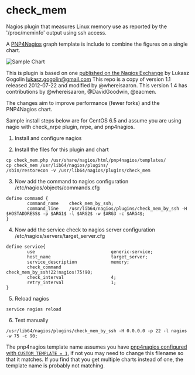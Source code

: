 check_mem
=========

Nagios plugin that measures Linux memory use as reported by the '/proc/meminfo' output using ssh access.

A [PNP4Nagios](https://github.com/lingej/pnp4nagios) graph template is include to combine the figures on a single chart.

![Sample Chart](check_mem_example.png)

This is plugin is based on one [published on the Nagios Exchange](http://exchange.nagios.org/directory/Plugins/System-Metrics/Memory/check_mem-2Esh/details) by Lukasz Gogolin <lukasz.gogolin@gmail.com>
This repo is a copy of version 1.1 released 2012-07-22 and modified by @whereisaaron.
This version 1.4 has contributions by @whereisaaron, @DavidGoodwin, @eacmen.

The changes aim to improve performance (fewer forks) and the PNP4Nagios chart.

Sample install steps below are for CentOS 6.5 and assume you are using nagio with check_nrpe plugin, nrpe, and pnp4nagios.

1) Install and configure nagios

2) Install the files for this plugin and chart
```
cp check_mem.php /usr/share/nagios/html/pnp4nagios/templates/
cp check_mem /usr/lib64/nagios/plugins/
/sbin/restorecon -v /usr/lib64/nagios/plugins/check_mem
```

3) Now add the command to nagios configuration /etc/nagios/objects/commands.cfg
```
define command {
        command_name    check_mem_by_ssh;
        command_line    /usr/lib64/nagios/plugins/check_mem_by_ssh -H $HOSTADDRESS$ -p $ARG1$ -l $ARG2$ -w $ARG3 -c $ARG4$;
}
```

4) Now add the service check to nagios server configuration /etc/nagios/servers/target_server.cfg
```
define service{
        use                             generic-service;
        host_name                       target_server;
        service_description             memory;
        check_command                   check_mem_by_ssh!22!nagios!75!90;
        check_interval                  4;
        retry_interval                  1;
}

```

5) Reload nagios 
```  
service nagios reload
```

6) Test manually
```
/usr/lib64/nagios/plugins/check_mem_by_ssh -H 0.0.0.0 -p 22 -l nagios -w 75 -c 90;
```


The pnp4nagios template name assumes you have 
[pnp4nagios configured with `CUSTOM_TEMPLATE = 1`](http://docs.pnp4nagios.org/pnp-0.6/tpl_custom?s[]=custom),
if not you may need to change this filename so that it matches. If you find that you get multiple 
charts instead of one, the template name is probably not matching.



